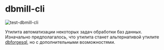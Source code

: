 # dbmill-cli

![test-dbmill-cli](https://github.com/vitpelekhaty/dbmill-cli/workflows/test-dbmill-cli/badge.svg?branch=master)

Утилита автоматизации некоторых задач обработки баз данных. Изначально предполагалось, что утилита станет альтернативой утилите [dbforgesql](https://www.devart.com/dbforge/sql/studio/), но с дополнительными возможностями.

